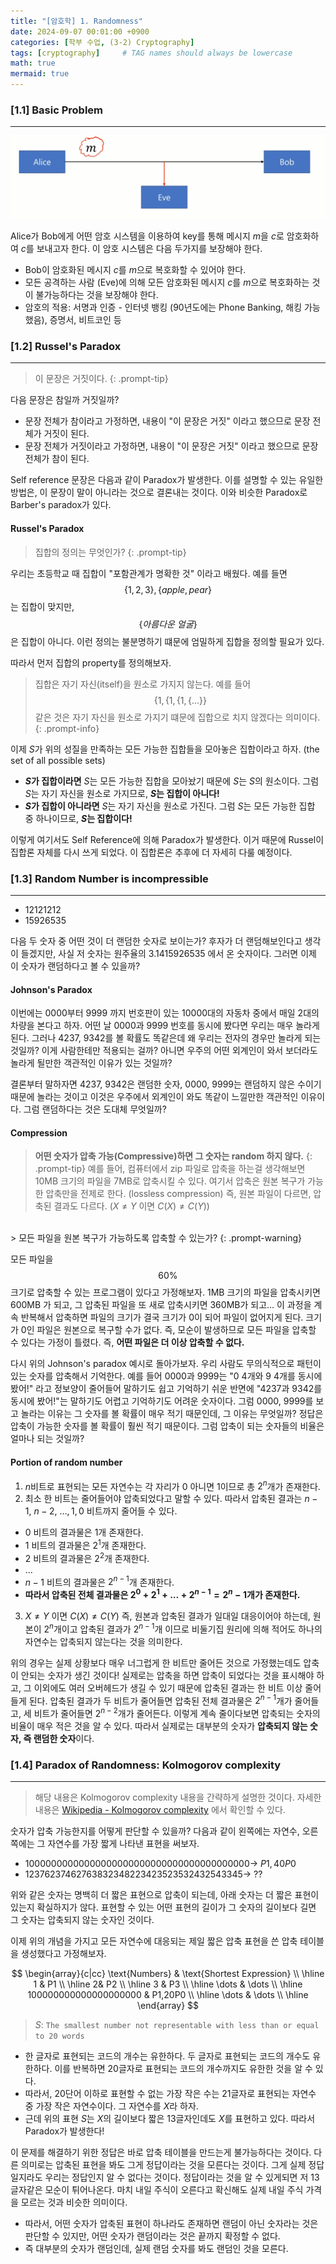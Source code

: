 ```yaml
---
title: "[암호학] 1. Randomness"
date: 2024-09-07 00:01:00 +0900
categories: [학부 수업, (3-2) Cryptography]
tags: [cryptography]     # TAG names should always be lowercase
math: true
mermaid: true
---
```


### [1.1] Basic Problem
---
![cry](assets/img/school_cry/cr1-1.png)

Alice가 Bob에게 어떤 암호 시스템을 이용하여 key를 통해 메시지 $m$을 $c$로 암호화하여 $c$를 보내고자 한다. 이 암호 시스템은 다음 두가지를 보장해야 한다.
- Bob이 암호화된 메시지 $c$를 $m$으로 복호화할 수 있어야 한다.
- 모든 공격하는 사람 (Eve)에 의해 모든 암호화된 메시지 $c$를 $m$으로 복호화하는 것이 불가능하다는 것을 보장해야 한다.
- 암호의 적용: 서명과 인증 - 인터넷 뱅킹 (90년도에는 Phone Banking, 해킹 가능했음), 증명서, 비트코인 등

### [1.2] Russel's Paradox
---
> 이 문장은 거짓이다.
{: .prompt-tip}

다음 문장은 참일까 거짓일까?
- 문장 전체가 참이라고 가정하면, 내용이 "이 문장은 거짓" 이라고 했으므로 문장 전체가 거짓이 된다.
- 문장 전체가 거짓이라고 가정하면, 내용이 "이 문장은 거짓" 이라고 했으므로 문장 전체가 참이 된다.

Self reference 문장은 다음과 같이 Paradox가 발생한다. 이를 설명할 수 있는 유일한 방법은, 이 문장이 말이 아니라는 것으로 결론내는 것이다. 이와 비슷한 Paradox로 Barber's paradox가 있다.

#### Russel's Paradox
> 집합의 정의는 무엇인가?
{: .prompt-tip}

우리는 초등학교 때 집합이 "포함관계가 명확한 것" 이라고 배웠다. 예를 들면 $$\{1, 2, 3\}, \{apple, pear\}$$ 는 집합이 맞지만, $$\{ 아름다운\ 얼굴 \}$$은 집합이 아니다. 이런 정의는 불분명하기 떄문에 엄밀하게 집합을 정의할 필요가 있다.

따라서 먼저 집합의 property를 정의해보자.

> 집합은 자기 자신(itself)을 원소로 가지지 않는다. 예를 들어 $$\{ 1, \{ 1, \{ 1, \{...\}\}$$ 같은 것은 자기 자신을 원소로 가지기 떄문에 집합으로 치지 않겠다는 의미이다.
{: .prompt-info}

이제 $S$가 위의 성질을 만족하는 모든 가능한 집합들을 모아놓은 집합이라고 하자. (the set of all possible sets)
- **$S$가 집합이라면** $S$는 모든 가능한 집합을 모아놨기 때문에 $S$는 $S$의 원소이다. 그럼 $S$는 자기 자신을 원소로 가지므로, **$S$는 집합이 아니다!**
- **$S$가 집합이 아니라면** $S$는 자기 자신을 원소로 가진다. 그럼 $S$는 모든 가능한 집합 중 하나이므로, **$S$는 집합이다!**

이렇게 여기서도 Self Reference에 의해 Paradox가 발생한다. 이거 때문에 Russel이 집합론 자체를 다시 쓰게 되었다. 이 집합론은 추후에 더 자세히 다룰 예정이다.

### [1.3] Random Number is incompressible
---
- $12121212$
- $15926535$

다음 두 숫자 중 어떤 것이 더 랜덤한 숫자로 보이는가? 후자가 더 랜덤해보인다고 생각이 들겠지만, 사실 저 숫자는 원주율의 $3.1415926535$ 에서 온 숫자이다. 그러면 이제 이 숫자가 랜덤하다고 볼 수 있을까?

#### Johnson's Paradox
이번에는 $0000$부터 $9999$ 까지 번호판이 있는 $10000$대의 자동차 중에서 매일 2대의 차량을 본다고 하자. 어떤 날 $0000$과 $9999$ 번호를 동시에 봤다면 우리는 매우 놀라게 된다. 그러나 $4237,\ 9342$를 볼 확률도 똑같은데 왜 우리는 전자의 경우만 놀라게 되는 것일까? 이게 사람한테만 적용되는 걸까? 아니면 우주의 어떤 외계인이 와서 보더라도 놀라게 될만한 객관적인 이유가 있는 것일까?

결론부터 말하자면 $4237,\ 9342$은 랜덤한 숫자, $0000,\ 9999$는 랜덤하지 않은 수이기 때문에 놀라는 것이고 이것은 우주에서 외계인이 와도 똑같이 느낄만한 객관적인 이유이다. 그럼 랜덤하다는 것은 도대체 무엇일까?

#### Compression
> **어떤 숫자가 압축 가능(Compressive)하면 그 숫자는 random 하지 않다.**
{: .prompt-tip}
예를 들어, 컴퓨터에서 zip 파일로 압축을 하는걸 생각해보면 $\text{10MB}$ 크기의 파일을 $\text{7MB}$로 압축시킬 수 있다. 여기서 압축은 원본 복구가 가능한 압축만을 전제로 한다. (lossless compression) 즉, 원본 파일이 다르면, 압축된 결과도 다르다. ($X \ne Y$ 이면 $C(X) \ne C(Y)$)

<br />
> 모든 파일을 원본 복구가 가능하도록 압축할 수 있는가?
{: .prompt-warning}

모든 파일을 $$\text{60%}$$ 크기로 압축할 수 있는 프로그램이 있다고 가정해보자. $\text{1MB}$ 크기의 파일을 압축시키면 $\text{600MB}$ 가 되고, 그 압축된 파일을 또 새로 압축시키면 $\text{360MB}$가 되고... 이 과정을 계속 반복해서 압축하면 파일의 크기가 결국 크기가 0이 되어 파일이 없어지게 된다. 크기가 0인 파일은 원본으로 복구할 수가 없다. 즉, 모순이 발생하므로 모든 파일을 압축할 수 있다는 가정이 틀렸다. 즉, **어떤 파일은 더 이상 압축할 수 없다.**

다시 위의 Johnson's paradox 예시로 돌아가보자. 우리 사람도 무의식적으로 패턴이 있는 숫자를 압축해서 기억한다. 예를 들어 $0000$과 $9999$는 "0 4개와 9 4개를 동시에 봤어!" 라고 정보양이 줄어들어 말하기도 쉽고 기억하기 쉬운 반면에 "4237과 9342를 동시에 봤어!"는 말하기도 어렵고 기억하기도 어려운 숫자이다. 그럼 $0000$, $9999$를 보고 놀라는 이유는 그 숫자를 볼 확률이 매우 적기 때문인데, 그 이유는 무엇일까? 정답은 압축이 가능한 숫자를 볼 확률이 훨씬 적기 때문이다. 그럼 압축이 되는 숫자들의 비율은 얼마나 되는 것일까?

#### Portion of random number
1. $n$비트로 표현되는 모든 자연수는 각 자리가 $0$ 아니면 $1$이므로 총 $2^n$개가 존재한다. 
2. 최소 한 비트는 줄어들어야 압축되었다고 말할 수 있다. 따라서 압축된 결과는 $n-1,\ n-2,\ \dots, 1, 0$ 비트까지 줄어들 수 있다.
  - $0$ 비트의 결과물은 $1$개 존재한다.
  - $1$ 비트의 결과물은 $2^1$개 존재한다.
  - $2$ 비트의 결과물은 $2^2$개 존재한다.
  - ... 
  - $n-1$ 비트의 결과물은 $2^{n-1}$개 존재한다.
- **따라서 압축된 전체 결과물은 $2^0 + 2^1 + \dots + 2^{n-1} = 2^n-1$개가 존재한다.** 
3. $X \ne Y$ 이면 $C(X) \ne C(Y)$ 즉, 원본과 압축된 결과가 일대일 대응이어야 하는데, 원본이 $2^n$개이고 압축된 결과가 $2^{n-1}$개 이므로 비둘기집 원리에 의해 적어도 하나의 자연수는 압축되지 않는다는 것을 의미한다.

위의 경우는 실제 상황보다 매우 너그럽게 한 비트만 줄어든 것으로 가정했는데도 압축이 안되는 숫자가 생긴 것이다! 실제로는 압축을 하면 압축이 되었다는 것을 표시해야 하고, 그 이외에도 여러 오버헤드가 생길 수 있기 때문에 압축된 결과는 한 비트 이상 줄어들게 된다. 압축된 결과가 두 비트가 줄어들면 압축된 전체 결과물은 $2^{n-1}$개가 줄어들고, 세 비트가 줄어들면 $2^{n-2}$개가 줄어든다. 이렇게 계속 줄이다보면 압축되는 숫자의 비율이 매우 적은 것을 알 수 있다. 따라서 실제로는 대부분의 숫자가 **압축되지 않는 숫자, 즉 랜덤한 숫자**이다.

### [1.4] Paradox of Randomness: Kolmogorov complexity
---
> 해당 내용은 Kolmogorov complexity 내용을 간략하게 설명한 것이다. 자세한 내용은 [Wikipedia - Kolmogorov complexity](https://ko.wikipedia.org/wiki/%EC%BD%9C%EB%AA%A8%EA%B3%A0%EB%A1%9C%ED%94%84_%EB%B3%B5%EC%9E%A1%EB%8F%84) 에서 확인할 수 있다.

숫자가 압축 가능한지를 어떻게 판단할 수 있을까? 다음과 같이 왼쪽에는 자연수, 오른쪽에는 그 자연수를 가장 짧게 나타낸 표현을 써보자.
- $10000000000000000000000000000000000000000 \rightarrow$ $P1,40P0$
- $12376237462763832348223423523532432543345 \rightarrow$ ??

위와 같은 숫자는 명백히 더 짧은 표현으로 압축이 되는데, 아래 숫자는 더 짧은 표현이 있는지 확실하지가 않다. 표현할 수 있는 어떤 표현의 길이가 그 숫자의 길이보다 길면 그 숫자는 압축되지 않는 숫자인 것이다.

이제 위의 개념을 가지고 모든 자연수에 대응되는 제일 짧은 압축 표현을 쓴 압축 테이블을 생성했다고 가정해보자.

$$ 
\begin{array}{c|cc}
\text{Numbers} & \text{Shortest Expression} \\
\hline
     1 & P1 \\
    \hline
     2& P2 \\
    \hline
    3 & P3 \\
    \hline
    \dots & \dots \\
    \hline
    100000000000000000000 & P1,20P0 \\
    \hline
    \dots & \dots \\
    \hline
\end{array}
$$

> $S:$ `The smallest number not representable with less than or equal to 20 words`

- 한 글자로 표현되는 코드의 개수는 유한하다. 두 글자로 표현되는 코드의 개수도 유한하다. 이를 반복하면 20글자로 표현되는 코드의 개수까지도 유한한 것을 알 수 있다. 
- 따라서, 20단어 이하로 표현할 수 없는 가장 작은 수는 21글자로 표현되는 자연수 중 가장 작은 자연수이다. 그 자연수를 $X$라 하자.
- 근데 위의 표현 $S$는 $X$의 길이보다 짧은 13글자인데도 $X$를 표현하고 있다. 따라서 Paradox가 발생한다!

이 문제를 해결하기 위한 정답은 바로 압축 테이블을 만드는게 불가능하다는 것이다. 다른 의미로는 압축된 표현을 봐도 그게 정답이라는 것을 모른다는 것이다. 그게 실제 정답일지라도 우리는 정답인지 알 수 없다는 것이다. 정답이라는 것을 알 수 있게되면 저 13글자같은 모순이 튀어나온다. 마치 내일 주식이 오른다고 확신해도 실제 내일 주식 가격을 모르는 것과 비슷한 의미이다. 

- 따라서, 어떤 숫자가 압축된 표현이 하나라도 존재하면 랜덤이 아닌 숫자라는 것은 판단할 수 있지만, 어떤 숫자가 랜덤이라는 것은 끝까지 확정할 수 없다.
- 즉 대부분의 숫자가 랜덤인데, 실제 랜덤 숫자를 봐도 랜덤인 것을 모른다.

